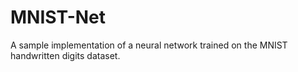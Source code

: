 # MNIST-Net

A sample implementation of a neural network trained on the MNIST handwritten digits dataset.

